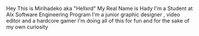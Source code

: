 Hey This is Mirihadeko aka "Hellxrd"
My Real Name is Hady
I'm a Student at Alx Software Engineering Program
I'm a junior graphic designer , video editor and a hardcore gamer
I'm doing all of this for fun and for the sake of my own curiosity